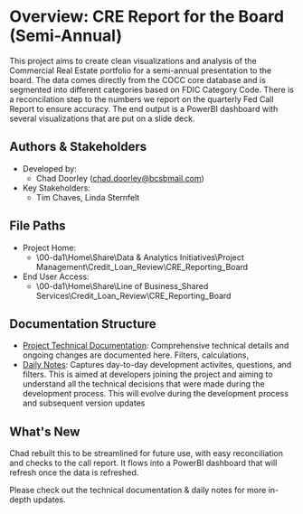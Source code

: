 Overview: CRE Report for the Board (Semi-Annual)
===
This project aims to create clean visualizations and analysis of the Commercial Real Estate portfolio for a semi-annual presentation to the board. The data comes directly from the COCC core database and is segmented into different categories based on FDIC Category Code. There is a reconcilation step to the numbers we report on the quarterly Fed Call Report to ensure accuracy. The end output is a PowerBI dashboard with several visualizations that are put on a slide deck. 

## Authors & Stakeholders
- Developed by: 
    - Chad Doorley (chad.doorley@bcsbmail.com)
- Key Stakeholders:
    - Tim Chaves, Linda Sternfelt

## File Paths
- Project Home:
    - \\00-da1\Home\Share\Data & Analytics Initiatives\Project Management\Credit_Loan_Review\CRE_Reporting_Board
- End User Access:
    - \\00-da1\Home\Share\Line of Business_Shared Services\Credit_Loan_Review\CRE_Reporting_Board

## Documentation Structure
- [Project Technical Documentation](./technical_doc.md): Comprehensive technical details and ongoing changes are documented here. Filters, calculations, 
- [Daily Notes](./daily_notes.md): Captures day-to-day development activites, questions, and filters. This is aimed at developers joining the project and aiming to understand all the technical decisions that were made during the development process. This will evolve during the development process and subsequent version updates

## What's New
Chad rebuilt this to be streamlined for future use, with easy reconciliation and checks to the call report. It flows into a PowerBI dashboard that will refresh once the data is refreshed.

Please check out the technical documentation & daily notes for more in-depth updates.

